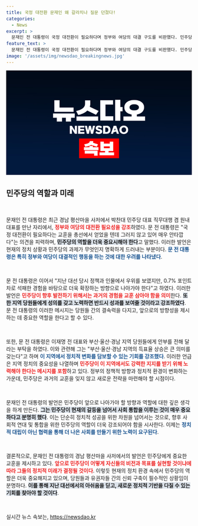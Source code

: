 ```yaml
---
title: 국정 대전환 문재인 왜 갈라치나 질문 던졌다!
categories:
  - News
excerpt: >
  문재인 전 대통령이 국정 대전환이 필요하다며 정부와 여당의 대결 구도를 비판했다. 민주당의 역할이 중요하다고 강조하며, 부산·울산·경남 지역에서의 지지 확대를 당부했다. 클릭을 유도하는 논의가 펼쳐진 이 자리의 비밀은?
feature_text: >
  문재인 전 대통령이 국정 대전환이 필요하다며 정부와 여당의 대결 구도를 비판했다. 민주당의 역할이 중요하다고 강조하며, 부산·울산·경남 지역에서의 지지 확대를 당부했다. 클릭을 유도하는 논의가 펼쳐진 이 자리의 비밀은?
image: '/assets/img/newsdao_breakingnews.jpg'
---
```


<p><img src="/assets/img/newsdao_breakingnews.jpg" alt="flaretime 속보" /></p>

<h2 data-ke-size="size26">민주당의 역할과 미래</h2>

<p data-ke-size="size16">&nbsp;</p>

<p>문재인 전 대통령은 최근 경남 평산마을 사저에서 박찬대 민주당 대표 직무대행 겸 원내대표를 만난 자리에서, <b><span style="color: #ee2323;">정부와 여당의 대전환 필요성을 강조</span></b>하였다. 문 전 대통령은 "국정 대전환이 필요하다는 교훈을 총선에서 얻었을 텐데 그러지 않고 있어 매우 안타깝다"는 의견을 피력하며, <b><span style="background-color: #21538527;">민주당의 역할을 더욱 중요시해야 한다</span></b>고 말했다. 이러한 발언은 현재의 정치 상황과 민주당의 과제가 무엇인지 명확하게 드러내는 부분이다. <b><span style="color: #1a5490;">문 전 대통령은 특히 정부와 여당이 대결적인 행동을 하는 것에 대한 우려를 나타냈다</span></b>.</p>

<p data-ke-size="size16">&nbsp;</p>

<p>문 전 대통령은 이어서 "지난 대선 당시 정책과 인물에서 우위를 보였지만, 0.7% 포인트 차로 석패한 경험을 바탕으로 더욱 확장하는 방향으로 나아가야 한다"고 하였다. 이러한 발언은 <b><span style="color: #ee2323;">민주당이 향후 발전하기 위해서는 과거의 경험을 교훈 삼아야 함을 의미</span></b>한다. <b><span style="background-color: #21538527;">또한 지역 당원들에게 성의를 갖고 노력하면 반드시 성과를 보여줄 것이라고 강조하였다</span></b>. 문 전 대통령의 이러한 메시지는 당원들 간의 결속력을 다지고, 앞으로의 방향성을 제시하는 데 중요한 역할을 한다고 할 수 있다.</p>

<p data-ke-size="size16">&nbsp;</p>

<p>또한, 문 전 대통령은 이재명 전 대표와 부산·울산·경남 지역 당원들에게 안부를 전해 달라는 부탁을 하였다. 이와 관련해 그는 "부산·울산·경남 지역의 득표율 상승은 큰 의미를 갖는다"고 하며 <b><span style="color: #1a5490;">이 지역에서 정치적 변화를 담보할 수 있는 기회를 강조했다</span></b>. 이러한 언급은 지역 정치의 중요성을 나열하며 <b><span style="color: #ee2323;">민주당이 이 지역에서도 강력한 지지를 받기 위해 노력해야 한다는 메시지를 포함</span></b>하고 있다. 정부의 정책적 방향과 정치적 환경이 변화하는 가운데, 민주당은 과거의 교훈을 잊지 않고 새로운 전략을 마련해야 할 시점이다.</p>

<p data-ke-size="size16">&nbsp;</p>

<p>문재인 전 대통령의 발언은 민주당이 앞으로 나아가야 할 방향과 역할에 대한 깊은 생각을 하게 만든다. <b><span style="background-color: #21538527;">그는 민주당이 현재의 갈등을 넘어서 사회 통합을 이루는 것이 매우 중요하다고 분명히 했다</span></b>. 이는 단순히 정치적 성공을 위한 차원을 넘어서는 것으로, 향후 사회적 연대 및 통합을 위한 민주당의 역할이 더욱 강조되어야 함을 시사한다. 이제는 <b><span style="color: #1a5490;">정치적 대립이 아닌 협력을 통해 더 나은 사회를 만들기 위한 노력이 요구된다</span></b>.</p>

<p data-ke-size="size16">&nbsp;</p>

<p>결론적으로, 문재인 전 대통령의 경남 평산마을 사저에서의 발언은 민주당에게 중요한 교훈을 제시하고 있다. <b><span style="color: #ee2323;">앞으로 민주당이 어떻게 자신들의 비전과 목표를 실현할 것이냐에 따라 그들의 정치적 미래가 결정될 것이다</span></b>. 이렇듯 현재의 정치 환경 속에서 민주당의 역할은 더욱 중요해지고 있으며, 당원들과 유권자들 간의 신뢰 구축이 필수적인 상황임이 분명하다. <b><span style="background-color: #21538527;">이를 통해 지난 대선에서의 아쉬움을 딛고, 새로운 정치적 기반을 다질 수 있는 기회를 찾아야 할 것이다</span></b>. </p>

<p data-ke-size="size16">&nbsp;</p>
실시간 뉴스 속보는, <a href="https://newsdao.kr" rel="dofollow">https://newsdao.kr</a>


